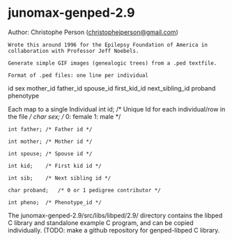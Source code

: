 # junomax-genped-2.9
Author: Christophe Person (christophejperson@gmail.com)

	Wrote this around 1996 for the Epilepsy Foundation of America in collaboration with Professor Jeff Noebels.
 
	Generate simple GIF images (genealogic trees) from a .ped textfile.
	
	Format of .ped files: one line per individual
 
 id	sex	mother_id father_id	spouse_id first_kid_id next_sibling_id proband phenotype
 
 Each map to a single Individual
    int id;     /* Unique Id for each individual/row in the file */
	char sex;	/* 0: female	1: male */
	
	int father;	/* Father id */
	
	int mother;	/* Mother id */
	
	int spouse;	/* Spouse id */
	
	int kid;	/* First kid id */
	
	int sib;	/* Next sibling id */
	
	char proband;	/* 0 or 1 pedigree contributor */
	
	int pheno;	/* Phenotype_id */
	
 The junomax-genped-2.9/src/libs/libped/2.9/ directory contains the libped C library and standalone example C program, and can be copied individually.
 (TODO: make a github repository for genped-libped C library.
 
